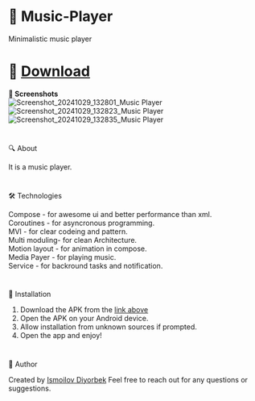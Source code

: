 # 🌟 Music-Player
Minimalistic music player
#
# 📲 [Download](https://github.com/Theultimatecreator/Music-Player/releases/download/v1.0/app-debug.apk)

**📸 Screenshots**                                                                         
![Screenshot_20241029_132801_Music Player](https://github.com/user-attachments/assets/66b6c189-23ed-4a91-811f-79a178d5d762)
![Screenshot_20241029_132823_Music Player](https://github.com/user-attachments/assets/36ebd3dd-992f-436d-989a-dde88c42a4bb)
![Screenshot_20241029_132835_Music Player](https://github.com/user-attachments/assets/ed72e837-afba-4549-ae1b-e9a003a526c3)
#

🔍 About               

It is a music player.

#

🛠️ Technologies   

Compose - for awesome ui and better performance than xml.                                               
Coroutines - for asyncronous programming.                                                
MVI - for clear codeing and pattern.                                                                                               
Multi moduling- for clean Architecture.                                                                         
Motion layout - for animation in compose.                                               
Media Payer - for playing music.                                                                        
Service - for backround tasks and notification.                                                    

#

💾 Installation

1. Download the APK from the [link above](https://github.com/Theultimatecreator/Music-Player/releases/download/v1.0/app-debug.apk)
2. Open the APK on your Android device.                                                                  
3. Allow installation from unknown sources if prompted.                                          
4. Open the app and enjoy!                                                                          

#

👤 Author

Created by [Ismoilov Diyorbek](https://t.me/MrGladiator)
Feel free to reach out for any questions or suggestions.
